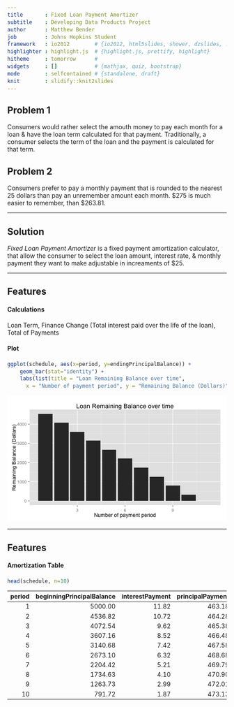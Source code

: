 ```yaml
---
title       : Fixed Loan Payment Amortizer
subtitle    : Developing Data Products Project
author      : Matthew Bender
job         : Johns Hopkins Student
framework   : io2012        # {io2012, html5slides, shower, dzslides, ...}
highlighter : highlight.js  # {highlight.js, prettify, highlight}
hitheme     : tomorrow      #
widgets     : []            # {mathjax, quiz, bootstrap}
mode        : selfcontained # {standalone, draft}
knit        : slidify::knit2slides
---
```


## Problem 1

Consumers would rather select the amouth money to pay each month for a loan & 
have the loan term calculated for that payment. Traditionally, a consumer 
selects the term of the loan and the payment is calculated for that term. 

## Problem 2

Consumers prefer to pay a monthly payment that is rounded to the nearest 25
dollars than pay an unremember amount each month. $275 is much easier to 
remember, than $263.81.

---

## Solution

_Fixed Loan Payment Amortizer_ is a fixed payment amortization calculator, that
allow the consumer to select the loan amount, interest rate, & monthly payment 
they want to make adjustable in increaments of $25.

---

## Features
#### Calculations
Loan Term, Finance Change (Total interest paid over the life of the loan), Total of Payments

#### Plot


```r
ggplot(schedule, aes(x=period, y=endingPrincipalBalance)) +
    geom_bar(stat="identity") +
    labs(list(title = "Loan Remaining Balance over time",
      x = "Number of payment period", y = "Remaining Balance (Dollars)"))
```

![plot of chunk unnamed-chunk-2](assets/fig/unnamed-chunk-2-1.png) 

---

## Features
#### Amortization Table


```r
head(schedule, n=10)
```



| period| beginningPrincipalBalance| interestPayment| principalPayment| totalPayment| endingPrincipalBalance|
|------:|-------------------------:|---------------:|----------------:|------------:|----------------------:|
|      1|                   5000.00|           11.82|           463.18|          475|                4536.82|
|      2|                   4536.82|           10.72|           464.28|          475|                4072.54|
|      3|                   4072.54|            9.62|           465.38|          475|                3607.16|
|      4|                   3607.16|            8.52|           466.48|          475|                3140.68|
|      5|                   3140.68|            7.42|           467.58|          475|                2673.10|
|      6|                   2673.10|            6.32|           468.68|          475|                2204.42|
|      7|                   2204.42|            5.21|           469.79|          475|                1734.63|
|      8|                   1734.63|            4.10|           470.90|          475|                1263.73|
|      9|                   1263.73|            2.99|           472.01|          475|                 791.72|
|     10|                    791.72|            1.87|           473.13|          475|                 318.59|

